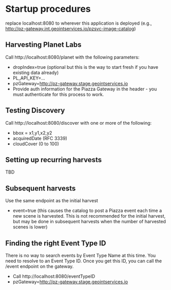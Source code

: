 # Startup procedures
replace localhost:8080 to wherever this application is deployed (e.g., http://pz-gateway.int.geointservices.io/pzsvc-image-catalog)

## Harvesting Planet Labs
Call http://localhost:8080/planet with the following parameters:
* dropIndex=true (optional but this is the way to start fresh if you have existing data already)
* PL_API_KEY=...
* pzGateway=http://pz-gateway.stage.geointservices.io
* Provide auth information for the Piazza Gateway in the header - you must authenticate for this process to work.

## Testing Discovery
Call http://localhost:8080/discover with one or more of the following:
* bbox = x1,y1,x2,y2
* acquiredDate (RFC 3339)
* cloudCover (0 to 100)

## Setting up recurring harvests
TBD

## Subsequent harvests
Use the same endpoint as the initial harvest
* event=true (this causes the catalog to post a Piazza event each time a new scene is harvested. This is not recommended for the initial harvest, but may be done in subsequent harvests when the number of harvested scenes is lower)
  
## Finding the right Event Type ID
There is no way to search events by Event Type Name at this time. You need to resolve to an Event Type ID. Once you get this ID, you can call the /event endpoint on the gateway.
* Call http://localhost:8080/eventTypeID
* pzGateway=http://pz-gateway.stage.geointservices.io


